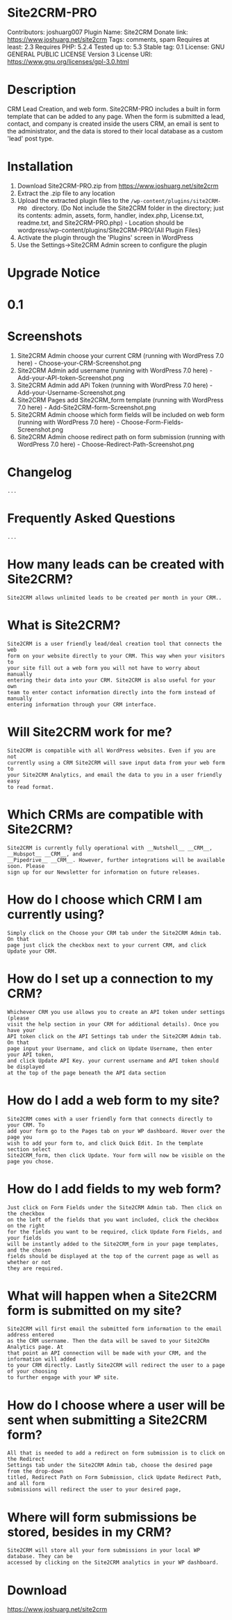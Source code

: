 #  Site2CRM-PRO
Contributors: joshuarg007
Plugin Name: Site2CRM
Donate link: https://www.joshuarg.net/site2crm
Tags: comments, spam
Requires at least: 2.3
Requires PHP: 5.2.4
Tested up to: 5.3
Stable tag: 0.1
License: GNU GENERAL PUBLIC LICENSE Version 3
License URI: https://www.gnu.org/licenses/gpl-3.0.html

#  Description
CRM Lead Creation, and web form. Site2CRM-PRO includes a built in form template that can be added to any page. When the form is submitted a lead, contact, and company is created inside the users CRM, an email is sent to the administrator, and the data is stored to their local database as a custom 'lead' post type.

# Installation
1. Download Site2CRM-PRO.zip from https://www.joshuarg.net/site2crm
2. Extract the .zip file to any location
3. Upload the extracted plugin files to the `/wp-content/plugins/site2CRM-PRO ` directory. (Do Not include the Site2CRM folder in the directory; just its contents: admin, assets, form, handler, index.php, License.txt, readme.txt, and Site2CRM-PRO.php) - Location should be wordpress/wp-content/plugins/Site2CRM-PRO/{All Plugin Files}
4. Activate the plugin through the 'Plugins' screen in WordPress
5. Use the Settings->Site2CRM Admin screen to configure the plugin

#  Upgrade Notice
#  0.1 # 

#  Screenshots 
1. Site2CRM Admin choose your current CRM (running with WordPress 7.0 here) - Choose-your-CRM-Screenshot.png
2. Site2CRM Admin add username (running with WordPress 7.0 here) - Add-your-API-token-Screenshot.png
3. Site2CRM Admin add APi Token (running with WordPress 7.0 here) - Add-your-Username-Screenshot.png
4. Site2CRM Pages add Site2CRM_form template (running with WordPress 7.0 here) - Add-Site2CRM-form-Screenshot.png
5. Site2CRM Admin choose which form fields will be included on web form (running with WordPress 7.0 here) - Choose-Form-Fields-Screenshot.png
6. Site2CRM Admin choose redirect path on form submission (running with WordPress 7.0 here) - Choose-Redirect-Path-Screenshot.png

#  Changelog
	...

#  Frequently Asked Questions 
	...
# How many leads can be created with Site2CRM?
    Site2CRM allows unlimited leads to be created per month in your CRM..
# What is Site2CRM?
    Site2CRM is a user friendly lead/deal creation tool that connects the web 
	form on your website directly to your CRM. This way when your visitors to 
	your site fill out a web form you will not have to worry about manually 
	entering their data into your CRM. Site2CRM is also useful for your own 
	team to enter contact information directly into the form instead of manually 
	entering information through your CRM interface.
# Will Site2CRM work for me?
    Site2CRM is compatible with all WordPress websites. Even if you are not 
	currently using a CRM Site2CRM will save input data from your web form to 
	your Site2CRM Analytics, and email the data to you in a user friendly easy 
	to read format.
# Which CRMs are compatible with Site2CRM?
    Site2CRM is currently fully operational with __Nutshell__ __CRM__, __Hubspot__ __CRM__, and 
	__Pipedrive__ __CRM__. However, further integrations will be available soon. Please 
	sign up for our Newsletter for information on future releases.
# How do I choose which CRM I am currently using?
    Simply click on the Choose your CRM tab under the Site2CRM Admin tab. On that 
	page just click the checkbox next to your current CRM, and click Update your CRM.
# How do I set up a connection to my CRM?
    Whichever CRM you use allows you to create an API token under settings (please 
	visit the help section in your CRM for additional details). Once you have your 
	API token click on the API Settings tab under the Site2CRM Admin tab. On that 
	page input your Username, and click on Update Username, then enter your API token, 
	and click Update API Key. your current username and API token should be displayed 
	at the top of the page beneath the API data section
# How do I add a web form to my site?
    Site2CRM comes with a user friendly form that connects directly to your CRM. To 
	add your form go to the Pages tab on your WP dashboard. Hover over the page you 
	wish to add your form to, and click Quick Edit. In the template section select 
	Site2CRM_form, then click Update. Your form will now be visible on the page you chose.
# How do I add fields to my web form?
    Just click on Form Fields under the Site2CRM Admin tab. Then click on the checkbox 
	on the left of the fields that you want included, click the checkbox on the right 
	for the fields you want to be required, click Update Form Fields, and your fields 
	will be instantly added to the Site2CRM_form in your page templates, and the chosen 
	fields should be displayed at the top of the current page as well as whether or not 
	they are required.
# What will happen when a Site2CRM form is submitted on my site?
    Site2CRM will first email the submitted form information to the email address entered 
	as the CRM username. Then the data will be saved to your Site2CRm Analytics page. At 
	that point an API connection will be made with your CRM, and the information will added 
	to your CRM directly. Lastly Site2CRM will redirect the user to a page of your choosing 
	to further engage with your WP site.
# How do I choose where a user will be sent when submitting a Site2CRM form?
    All that is needed to add a redirect on form submission is to click on the Redirect 
	Settings tab under the Site2CRM Admin tab, choose the desired page from the drop-down 
	titled, Redirect Path on Form Submission, click Update Redirect Path, and all form 
	submissions will redirect the user to your desired page,
# Where will form submissions be stored, besides in my CRM?
    Site2CRM will store all your form submissions in your local WP database. They can be 
	accessed by clicking on the Site2CRM analytics in your WP dashboard.

#  Download
https://www.joshuarg.net/site2crm
